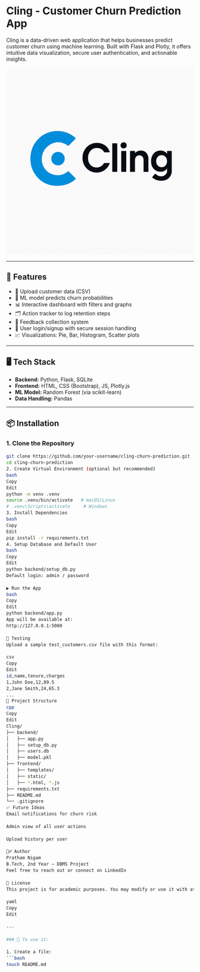 # Cling - Customer Churn Prediction App

Cling is a data-driven web application that helps businesses predict customer churn using machine learning. Built with Flask and Plotly, it offers intuitive data visualization, secure user authentication, and actionable insights.

![Cling Logo](frontend/static/images/logo.png)

---

## 🚀 Features

- 📂 Upload customer data (CSV)
- 🧠 ML model predicts churn probabilities
- 📊 Interactive dashboard with filters and graphs
- 🗂️ Action tracker to log retention steps
- 📝 Feedback collection system
- 🔐 User login/signup with secure session handling
- 📈 Visualizations: Pie, Bar, Histogram, Scatter plots

---

## 🖥️ Tech Stack

- **Backend:** Python, Flask, SQLite
- **Frontend:** HTML, CSS (Bootstrap), JS, Plotly.js
- **ML Model:** Random Forest (via scikit-learn)
- **Data Handling:** Pandas

---

## 📦 Installation

### 1. Clone the Repository

```bash
git clone https://github.com/your-username/cling-churn-prediction.git
cd cling-churn-prediction
2. Create Virtual Environment (optional but recommended)
bash
Copy
Edit
python -m venv .venv
source .venv/bin/activate   # macOS/Linux
# .venv\Scripts\activate     # Windows
3. Install Dependencies
bash
Copy
Edit
pip install -r requirements.txt
4. Setup Database and Default User
bash
Copy
Edit
python backend/setup_db.py
Default login: admin / password

▶️ Run the App
bash
Copy
Edit
python backend/app.py
App will be available at:
http://127.0.0.1:5000

🧪 Testing
Upload a sample test_customers.csv file with this format:

csv
Copy
Edit
id,name,tenure,charges
1,John Doe,12,89.5
2,Jane Smith,24,65.3
...
📁 Project Structure
cpp
Copy
Edit
Cling/
├── backend/
│   ├── app.py
│   ├── setup_db.py
│   ├── users.db
│   ├── model.pkl
├── frontend/
│   ├── templates/
│   ├── static/
│   ├── *.html, *.js
├── requirements.txt
├── README.md
└── .gitignore
✅ Future Ideas
Email notifications for churn risk

Admin view of all user actions

Upload history per user

🙋‍♂️ Author
Pratham Nigam
B.Tech, 2nd Year – DBMS Project
Feel free to reach out or connect on LinkedIn

📝 License
This project is for academic purposes. You may modify or use it with attribution.

yaml
Copy
Edit

---

### 📌 To use it:

1. Create a file:  
```bash
touch README.md
